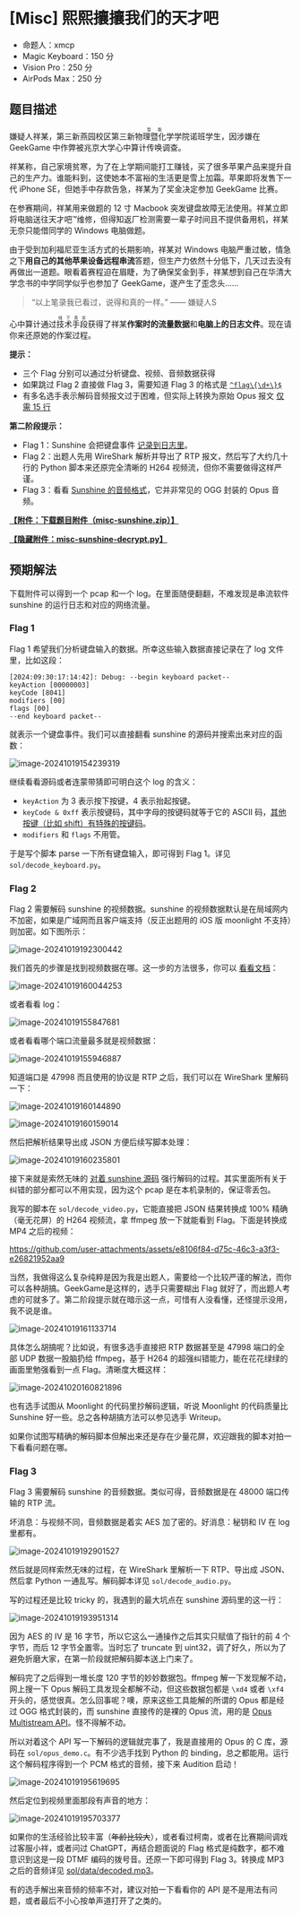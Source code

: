 # [Misc] 熙熙攘攘我们的天才吧

- 命题人：xmcp
- Magic Keyboard：150 分
- Vision Pro：250 分
- AirPods Max：250 分

## 题目描述

<p>嫌疑人祥某，第三新燕园校区第三新<ruby>物理暨化学<rt>&ensp;智能&ensp;</rt></ruby>学院诺班学生，因涉嫌在 GeekGame 中作弊被兆京大学心中算计传唤调查。</p>
<p>祥某称，自己家境贫寒，为了在上学期间能打工赚钱，买了很多苹果产品来提升自己的生产力。谁能料到，这使她本不富裕的生活更是雪上加霜。苹果即将发售下一代 iPhone SE，但她手中存款告急，祥某为了奖金决定参加 GeekGame 比赛。</p>
<p>在参赛期间，祥某用来做题的 12 寸 Macbook 突发键盘故障无法使用。祥某立即将电脑送往天才吧™维修，但得知返厂检测需要一辈子时间且不提供备用机，祥某无奈只能借同学的 Windows 电脑做题。</p>
<p>由于受到加利福尼亚生活方式的长期影响，祥某对 Windows 电脑严重过敏，情急之下<strong>用自己的其他苹果设备远程串流</strong>答题，但生产力依然十分低下，几天过去没有再做出一道题。眼看着赛程迫在眉睫，为了确保奖金到手，祥某想到自己在华清大学念书的中学同学似乎也参加了 GeekGame，遂产生了歪念头……</p>
<blockquote>
<p>“以上笔录我已看过，说得和真的一样。”  —— 嫌疑人S</p>
</blockquote>
<p>心中算计通过<ruby>技术手段<rt>线下真实</rt></ruby>获得了祥某<strong>作案时的流量数据</strong>和<strong>电脑上的日志文件</strong>。现在请你来还原她的作案过程。</p>
<p><strong>提示：</strong></p>
<ul>
<li>三个 Flag 分别可以通过分析键盘、视频、音频数据获得</li>
<li>如果跳过 Flag 2 直接做 Flag 3，需要知道 Flag 3 的格式是 <a target="_blank" rel="noopener noreferrer" href="https://regexper.com/#%5Eflag%5C%7B%5Cd%2B%5C%7D%24"><code>^flag\{\d+\}$</code></a></li>
<li>有多名选手表示解码音频报文过于困难，但实际上转换为原始 Opus 报文 <a target="_blank" rel="noopener noreferrer" href="/service/attachment/misc-sunshine/misc-sunshine-decrypt.py">仅需 15 行</a></li>
</ul>
<div class="well">
<p><strong>第二阶段提示：</strong></p>
<ul>
<li>Flag 1：Sunshine 会把键盘事件 <a target="_blank" rel="noopener noreferrer" href="https://github.com/LizardByte/Sunshine/blob/6fa6a7d515b672041a9090b7f2357a0f0e2900d1/src/input.cpp#L264-L272">记录到日志里</a>。</li>
<li>Flag 2：出题人先用 WireShark 解析并导出了 RTP 报文，然后写了大约几十行的 Python 脚本来还原完全清晰的 H264 视频流，但你不需要做得这样严谨。</li>
<li>Flag 3：看看 <a target="_blank" rel="noopener noreferrer" href="https://github.com/LizardByte/Sunshine/blob/6fa6a7d515b672041a9090b7f2357a0f0e2900d1/src/audio.cpp#L111-L141">Sunshine 的音频格式</a>，它并非常见的 OGG 封装的 Opus 音频。</li>
</ul>
</div>

**[【附件：下载题目附件（misc-sunshine.zip）】](attachment/misc-sunshine.zip)**

**[【隐藏附件：misc-sunshine-decrypt.py】](attachment/misc-sunshine-decrypt.py)**

## 预期解法

下载附件可以得到一个 pcap 和一个 log。在里面随便翻翻，不难发现是串流软件 sunshine 的运行日志和对应的网络流量。

### Flag 1

Flag 1 希望我们分析键盘输入的数据。所幸这些输入数据直接记录在了 log 文件里，比如这段：

```
[2024:09:30:17:14:42]: Debug: --begin keyboard packet--
keyAction [00000003]
keyCode [8041]
modifiers [00]
flags [00]
--end keyboard packet--
```

就表示一个键盘事件。我们可以直接翻看 sunshine 的源码并搜索出来对应的函数：

![image-20241019154239319](assets/image-20241019154239319.png)

继续看看源码或者连蒙带猜即可明白这个 log 的含义：

- `keyAction` 为 3 表示按下按键，4 表示抬起按键。
- `keyCode & 0xff` 表示按键码，其中字母的按键码就等于它的 ASCII 码，[其他按键（比如 shift）有特殊的按键码](https://github.com/LizardByte/Sunshine/blob/fb712e30a06eb5824d1d8803c5886871aeb21231/src/input.cpp#L41-L49)。
- `modifiers` 和 `flags` 不用管。

于是写个脚本 parse 一下所有键盘输入，即可得到 Flag 1。详见 `sol/decode_keyboard.py`。

### Flag 2

Flag 2 需要解码 sunshine 的视频数据。sunshine 的视频数据默认是在局域网内不加密，如果是广域网而且客户端支持（反正出题用的 iOS 版 moonlight 不支持）则加密。如下图所示：

![image-20241019192300442](assets/image-20241019192300442.png)

我们首先的步骤是找到视频数据在哪。这一步的方法很多，你可以 [看看文档](https://docs.lizardbyte.dev/projects/sunshine/en/latest/about/advanced_usage.html#port)：

![image-20241019160044253](assets/image-20241019160044253.png)

或者看看 log：

![image-20241019155847681](assets/image-20241019155847681.png)

或者看看哪个端口流量最多就是视频数据：

![image-20241019155946887](assets/image-20241019155946887.png)

知道端口是 47998 而且使用的协议是 RTP 之后，我们可以在 WireShark 里解码一下：

![image-20241019160144890](assets/image-20241019160144890.png)

![image-20241019160159014](assets/image-20241019160159014.png)

然后把解析结果导出成 JSON 方便后续写脚本处理：

![image-20241019160235801](assets/image-20241019160235801.png)

接下来就是索然无味的 [对着 sunshine 源码](https://github.com/LizardByte/Sunshine/blob/190ea41b2ea04ff1ddfbe44ea4459424a87c7d39/src/stream.cpp#L81) 强行解码的过程。其实里面所有关于纠错的部分都可以不用实现，因为这个 pcap 是在本机录制的，保证零丢包。

我写的脚本在 `sol/decode_video.py`，它能直接把 JSON 结果转换成 100% 精确（毫无花屏）的 H264 视频流，拿 ffmpeg 放一下就能看到 Flag。下面是转换成 MP4 之后的视频：

https://github.com/user-attachments/assets/e8106f84-d75c-46c3-a3f3-e26821952aa9

当然，我做得这么复杂纯粹是因为我是出题人，需要给一个比较严谨的解法，而你可以各种胡搞。GeekGame是这样的，选手只需要糊出 Flag 就好了，而出题人考虑的可就多了。第二阶段提示就在暗示这一点，可惜有人没看懂，还怪提示没用，我不说是谁。

![image-20241019161133714](assets/image-20241019161133714.png)

具体怎么胡搞呢？比如说，有很多选手直接把 RTP 数据甚至是 47998 端口的全部 UDP 数据一股脑扔给 ffmpeg，基于 H264 的超强纠错能力，能在花花绿绿的画面里勉强看到一点 Flag。清晰度大概这样：

![image-20241020160821896](assets/image-20241020160821896.png)

也有选手试图从 Moonlight 的代码里抄解码逻辑，听说 Moonlight 的代码质量比 Sunshine 好一些。总之各种胡搞方法可以参见选手 Writeup。

如果你试图写精确的解码脚本但解出来还是存在少量花屏，欢迎跟我的脚本对拍一下看看问题在哪。

### Flag 3

Flag 3 需要解码 sunshine 的音频数据。类似可得，音频数据是在 48000 端口传输的 RTP 流。

坏消息：与视频不同，音频数据是着实 AES 加了密的。好消息：秘钥和 IV 在 log 里都有。

![image-20241019192901527](assets/image-20241019192901527.png)

然后就是同样索然无味的过程，在 WireShark 里解析一下 RTP、导出成 JSON、然后拿 Python 一通乱写。解码脚本详见 `sol/decode_audio.py`。

写的过程还是比较 tricky 的，我遇到的最大坑点在 sunshine 源码里的这一行：

![image-20241019193951314](assets/image-20241019193951314.png)

因为 AES 的 IV 是 16 字节，所以它这么一通操作之后其实只赋值了指针的前 4 个字节，而后 12 字节全置零。当时忘了 truncate 到 uint32，调了好久，所以为了避免折磨大家，在第一阶段就把解码脚本送上门来了。

解码完了之后得到一堆长度 120 字节的妙妙数据包。ffmpeg 解一下发现解不动，网上搜一下 Opus 解码工具发现全都解不动，但这些数据包都是 `\xd4` 或者 `\xf4` 开头的，感觉很真。怎么回事呢？噢，原来这些工具能解的所谓的 Opus 都是经过 OGG 格式封装的，而 sunshine 直接传的是裸的 Opus 流，用的是 [Opus Multistream API](https://opus-codec.org/docs/opus_api-1.3.1/group__opus__multistream.html)。怪不得解不动。

所以对着这个 API 写一下解码的逻辑就完事了，我是直接用的 Opus 的 C 库，源码在 `sol/opus_demo.c`。有不少选手找到 Python 的 binding，总之都能用。运行这个解码程序得到一个 PCM 格式的音频，接下来 Audition 启动！

![image-20241019195619695](assets/image-20241019195619695.png)

然后定位到视频里面那段有声音的地方：

![image-20241019195703377](assets/image-20241019195703377.png)

如果你的生活经验比较丰富（<del>年龄比较大</del>），或者看过柯南，或者在比赛期间调戏过客服小祥，或者问过 ChatGPT，再结合题面说的 Flag 格式是纯数字，都不难意识到这是一段 DTMF 编码的拨号音。还原一下即可得到 Flag 3。转换成 MP3 之后的音频详见 [sol/data/decoded.mp3](sol/data/decoded.mp3)。

有的选手解出来音频的频率不对，建议对拍一下看看你的 API 是不是用法有问题，或者最后不小心按单声道打开了之类的。
